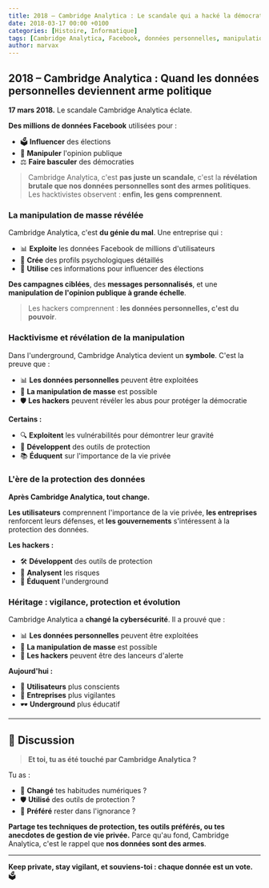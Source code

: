 ```yaml
---
title: 2018 – Cambridge Analytica : Le scandale qui a hacké la démocratie
date: 2018-03-17 00:00 +0100
categories: [Histoire, Informatique]
tags: [Cambridge Analytica, Facebook, données personnelles, manipulation, politique, hacktivisme, underground]
author: marvax
---
```


## 2018 – Cambridge Analytica : Quand les données personnelles deviennent arme politique

**17 mars 2018.** Le scandale Cambridge Analytica éclate. 

**Des millions de données Facebook** utilisées pour :
- 🗳️ **Influencer** des élections
- 🧠 **Manipuler** l'opinion publique  
- ⚖️ **Faire basculer** des démocraties

> Cambridge Analytica, c'est **pas juste un scandale**, c'est la **révélation brutale que nos données personnelles sont des armes politiques**. Les hacktivistes observent : **enfin, les gens comprennent**.

### La manipulation de masse révélée

Cambridge Analytica, c'est **du génie du mal**. Une entreprise qui :

- 📊 **Exploite** les données Facebook de millions d'utilisateurs
- 🧠 **Crée** des profils psychologiques détaillés
- 🎯 **Utilise** ces informations pour influencer des élections

**Des campagnes ciblées**, des **messages personnalisés**, et une **manipulation de l'opinion publique à grande échelle**.

> Les hackers comprennent : **les données personnelles, c'est du pouvoir**.

### Hacktivisme et révélation de la manipulation

Dans l'underground, Cambridge Analytica devient un **symbole**. C'est la preuve que :
- 📊 **Les données personnelles** peuvent être exploitées
- 🎯 **La manipulation de masse** est possible
- 🛡️ **Les hackers** peuvent révéler les abus pour protéger la démocratie

**Certains :**
- 🔍 **Exploitent** les vulnérabilités pour démontrer leur gravité
- 🔧 **Développent** des outils de protection
- 📚 **Éduquent** sur l'importance de la vie privée

### L'ère de la protection des données

**Après Cambridge Analytica, tout change.** 

**Les utilisateurs** comprennent l'importance de la vie privée, **les entreprises** renforcent leurs défenses, et **les gouvernements** s'intéressent à la protection des données.

**Les hackers :**
- 🛠️ **Développent** des outils de protection
- 🔬 **Analysent** les risques
- 📖 **Éduquent** l'underground

### Héritage : vigilance, protection et évolution

Cambridge Analytica a **changé la cybersécurité**. Il a prouvé que :
- 📊 **Les données personnelles** peuvent être exploitées
- 🎯 **La manipulation de masse** est possible
- 🚨 **Les hackers** peuvent être des lanceurs d'alerte

**Aujourd'hui :**
- 👥 **Utilisateurs** plus conscients
- 🏢 **Entreprises** plus vigilantes
- 🕶️ **Underground** plus éducatif

---

## 💬 Discussion

> **Et toi, tu as été touché par Cambridge Analytica ?**

Tu as :
- 🔄 **Changé** tes habitudes numériques ?
- 🛡️ **Utilisé** des outils de protection ?
- 🤷 **Préféré** rester dans l'ignorance ?

**Partage tes techniques de protection, tes outils préférés, ou tes anecdotes de gestion de vie privée.** Parce qu'au fond, Cambridge Analytica, c'est le rappel que **nos données sont des armes**.

---

**Keep private, stay vigilant, et souviens-toi : chaque donnée est un vote.** 🗳️